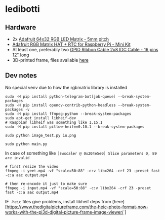 # ledibotti

## Hardware
* 2x [Adafruit 64x32 RGB LED Matrix - 5mm pitch](https://www.printables.com/model/1095162-64x64-p5-rgb-led-matrix-frame-and-feet-with-rasper)
* [Adafruit RGB Matrix HAT + RTC for Raspberry Pi - Mini Kit](https://www.adafruit.com/product/2345)
* At least one, preferably two [GPIO Ribbon Cable 2x8 IDC Cable - 16 pins 12" long](https://www.adafruit.com/product/4170)
* 3D-printed frame, files available [here](https://www.printables.com/model/1095162-64x64-p5-rgb-led-matrix-frame-and-feet-with-rasper)

## Dev notes

No special venv due to how the rgbmatrix library is installed

```
sudo -H pip install python-telegram-bot[job-queue] --break-system-packages
sudo -H pip install opencv-contrib-python-headless --break-system-packages -v
sudo -H pip install ffmpeg-python --break-system-packages
sudo apt-get install libheif-dev
# Raspbian libheif was something like 1.15.1
sudo -H pip install pillow-heif==0.10.1 --break-system-packages

sudo python image_test.py iu.png

sudo python main.py
```

In case of something like `[swscaler @ 0x204e5e0] Slice parameters 0, 89 are invalid`

```
# first resize the video
ffmpeg -i yeet.mp4 -vf "scale=50:88" -c:v libx264 -crf 23 -preset fast -c:a aac output.mp4

# then re-encode it just to make sure
ffmpeg -i input.mp4 -vf "scale=50:88" -c:v libx264 -crf 23 -preset fast -c:a aac output.mp4
```

IF `.heic` files give problems, install libheif deps from (here)[https://www.thedigitalpictureframe.com/the-heic-photo-format-now-works-with-the-pi3d-digital-picture-frame-image-viewer/
]
